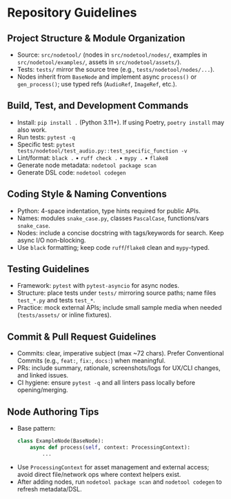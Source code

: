 # Repository Guidelines

## Project Structure & Module Organization
- Source: `src/nodetool/` (nodes in `src/nodetool/nodes/`, examples in `src/nodetool/examples/`, assets in `src/nodetool/assets/`).
- Tests: `tests/` mirror the source tree (e.g., `tests/nodetool/nodes/...`).
- Nodes inherit from `BaseNode` and implement async `process()` or `gen_process()`; use typed refs (`AudioRef`, `ImageRef`, etc.).

## Build, Test, and Development Commands
- Install: `pip install .` (Python 3.11+). If using Poetry, `poetry install` may also work.
- Run tests: `pytest -q`
- Specific test: `pytest tests/nodetool/test_audio.py::test_specific_function -v`
- Lint/format: `black .` • `ruff check .` • `mypy .` • `flake8`
- Generate node metadata: `nodetool package scan`
- Generate DSL code: `nodetool codegen`

## Coding Style & Naming Conventions
- Python: 4-space indentation, type hints required for public APIs.
- Names: modules `snake_case.py`, classes `PascalCase`, functions/vars `snake_case`.
- Nodes: include a concise docstring with tags/keywords for search. Keep async I/O non-blocking.
- Use `black` formatting; keep code `ruff`/`flake8` clean and `mypy`-typed.

## Testing Guidelines
- Framework: `pytest` with `pytest-asyncio` for async nodes.
- Structure: place tests under `tests/` mirroring source paths; name files `test_*.py` and tests `test_*`.
- Practice: mock external APIs; include small sample media when needed (`tests/assets/` or inline fixtures).

## Commit & Pull Request Guidelines
- Commits: clear, imperative subject (max ~72 chars). Prefer Conventional Commits (e.g., `feat:`, `fix:`, `docs:`) when meaningful.
- PRs: include summary, rationale, screenshots/logs for UX/CLI changes, and linked issues.
- CI hygiene: ensure `pytest -q` and all linters pass locally before opening/merging.

## Node Authoring Tips
- Base pattern:
  ```python
  class ExampleNode(BaseNode):
      async def process(self, context: ProcessingContext):
          ...
  ```
- Use `ProcessingContext` for asset management and external access; avoid direct file/network ops where context helpers exist.
- After adding nodes, run `nodetool package scan` and `nodetool codegen` to refresh metadata/DSL.
